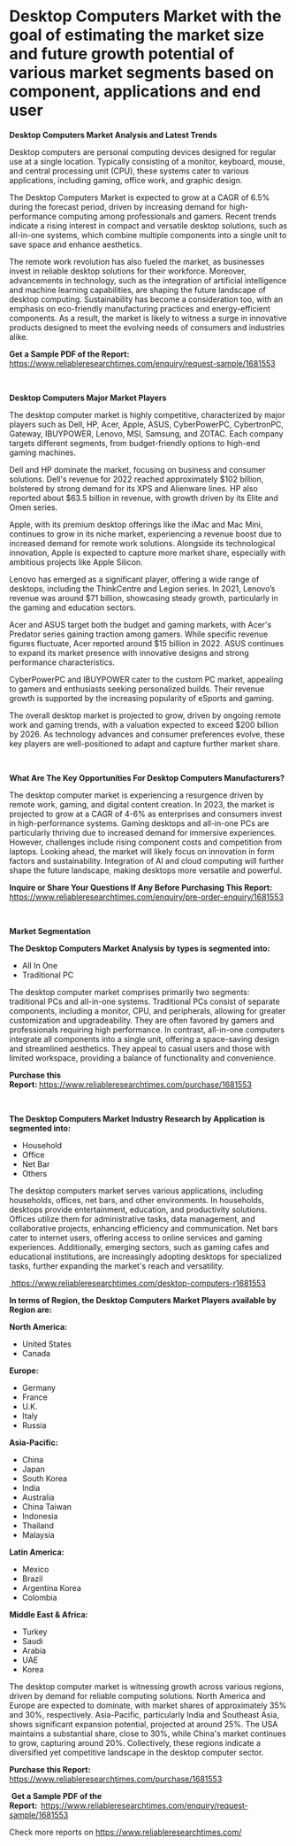 <p><h1>Desktop Computers Market with the goal of estimating the market size and future growth potential of various market segments based on component, applications and end user</h1></p><p><strong>Desktop Computers Market Analysis and Latest Trends</strong></p>
<p><p>Desktop computers are personal computing devices designed for regular use at a single location. Typically consisting of a monitor, keyboard, mouse, and central processing unit (CPU), these systems cater to various applications, including gaming, office work, and graphic design. </p><p>The Desktop Computers Market is expected to grow at a CAGR of 6.5% during the forecast period, driven by increasing demand for high-performance computing among professionals and gamers. Recent trends indicate a rising interest in compact and versatile desktop solutions, such as all-in-one systems, which combine multiple components into a single unit to save space and enhance aesthetics. </p><p>The remote work revolution has also fueled the market, as businesses invest in reliable desktop solutions for their workforce. Moreover, advancements in technology, such as the integration of artificial intelligence and machine learning capabilities, are shaping the future landscape of desktop computing. Sustainability has become a consideration too, with an emphasis on eco-friendly manufacturing practices and energy-efficient components. As a result, the market is likely to witness a surge in innovative products designed to meet the evolving needs of consumers and industries alike.</p></p>
<p><strong>Get a Sample PDF of the Report:&nbsp;</strong> <a href="https://www.reliableresearchtimes.com/enquiry/request-sample/1681553?utm_campaign=2308&utm_medium=2&utm_source=Github&utm_content=ia&utm_term=08022025&utm_id=desktop-computers">https://www.reliableresearchtimes.com/enquiry/request-sample/1681553</a></p>
<p>&nbsp;</p>
<p><strong>Desktop Computers Major Market Players</strong></p>
<p><p>The desktop computer market is highly competitive, characterized by major players such as Dell, HP, Acer, Apple, ASUS, CyberPowerPC, CybertronPC, Gateway, IBUYPOWER, Lenovo, MSI, Samsung, and ZOTAC. Each company targets different segments, from budget-friendly options to high-end gaming machines.</p><p>Dell and HP dominate the market, focusing on business and consumer solutions. Dell's revenue for 2022 reached approximately $102 billion, bolstered by strong demand for its XPS and Alienware lines. HP also reported about $63.5 billion in revenue, with growth driven by its Elite and Omen series.</p><p>Apple, with its premium desktop offerings like the iMac and Mac Mini, continues to grow in its niche market, experiencing a revenue boost due to increased demand for remote work solutions. Alongside its technological innovation, Apple is expected to capture more market share, especially with ambitious projects like Apple Silicon.</p><p>Lenovo has emerged as a significant player, offering a wide range of desktops, including the ThinkCentre and Legion series. In 2021, Lenovo’s revenue was around $71 billion, showcasing steady growth, particularly in the gaming and education sectors.</p><p>Acer and ASUS target both the budget and gaming markets, with Acer's Predator series gaining traction among gamers. While specific revenue figures fluctuate, Acer reported around $15 billion in 2022. ASUS continues to expand its market presence with innovative designs and strong performance characteristics.</p><p>CyberPowerPC and IBUYPOWER cater to the custom PC market, appealing to gamers and enthusiasts seeking personalized builds. Their revenue growth is supported by the increasing popularity of eSports and gaming.</p><p>The overall desktop market is projected to grow, driven by ongoing remote work and gaming trends, with a valuation expected to exceed $200 billion by 2026. As technology advances and consumer preferences evolve, these key players are well-positioned to adapt and capture further market share.</p></p>
<p>&nbsp;</p>
<p><strong>What Are The Key Opportunities For Desktop Computers Manufacturers?</strong></p>
<p><p>The desktop computer market is experiencing a resurgence driven by remote work, gaming, and digital content creation. In 2023, the market is projected to grow at a CAGR of 4-6% as enterprises and consumers invest in high-performance systems. Gaming desktops and all-in-one PCs are particularly thriving due to increased demand for immersive experiences. However, challenges include rising component costs and competition from laptops. Looking ahead, the market will likely focus on innovation in form factors and sustainability. Integration of AI and cloud computing will further shape the future landscape, making desktops more versatile and powerful.</p></p>
<p><strong>Inquire or Share Your Questions If Any Before Purchasing This Report:</strong> <a href="https://www.reliableresearchtimes.com/enquiry/pre-order-enquiry/1681553?utm_campaign=2308&utm_medium=2&utm_source=Github&utm_content=ia&utm_term=08022025&utm_id=desktop-computers">https://www.reliableresearchtimes.com/enquiry/pre-order-enquiry/1681553</a></p>
<p>&nbsp;</p>
<p><strong>Market Segmentation</strong></p>
<p><strong>The Desktop Computers Market Analysis by types is segmented into:</strong></p>
<p><ul><li>All In One</li><li>Traditional PC</li></ul></p>
<p><p>The desktop computer market comprises primarily two segments: traditional PCs and all-in-one systems. Traditional PCs consist of separate components, including a monitor, CPU, and peripherals, allowing for greater customization and upgradeability. They are often favored by gamers and professionals requiring high performance. In contrast, all-in-one computers integrate all components into a single unit, offering a space-saving design and streamlined aesthetics. They appeal to casual users and those with limited workspace, providing a balance of functionality and convenience.</p></p>
<p><strong>Purchase this Report:&nbsp;</strong><a href="https://www.reliableresearchtimes.com/purchase/1681553?utm_campaign=2308&utm_medium=2&utm_source=Github&utm_content=ia&utm_term=08022025&utm_id=desktop-computers">https://www.reliableresearchtimes.com/purchase/1681553</a></p>
<p>&nbsp;</p>
<p><strong>The Desktop Computers Market Industry Research by Application is segmented into:</strong></p>
<p><ul><li>Household</li><li>Office</li><li>Net Bar</li><li>Others</li></ul></p>
<p><p>The desktop computers market serves various applications, including households, offices, net bars, and other environments. In households, desktops provide entertainment, education, and productivity solutions. Offices utilize them for administrative tasks, data management, and collaborative projects, enhancing efficiency and communication. Net bars cater to internet users, offering access to online services and gaming experiences. Additionally, emerging sectors, such as gaming cafes and educational institutions, are increasingly adopting desktops for specialized tasks, further expanding the market's reach and versatility.</p></p>
<p><a href="https://www.reliableresearchtimes.com/desktop-computers-r1681553?utm_campaign=2308&utm_medium=2&utm_source=Github&utm_content=ia&utm_term=08022025&utm_id=desktop-computers">&nbsp;https://www.reliableresearchtimes.com/desktop-computers-r1681553</a></p>
<p><strong>In terms of Region, the Desktop Computers Market Players available by Region are:</strong></p>
<p>
    <p> <strong> North America: </strong>
        <ul>
            <li>United States</li>
            <li>Canada</li>
        </ul>
        </p> 
    <p> <strong> Europe: </strong>
        <ul>
            <li>Germany</li>
            <li>France</li>
            <li>U.K.</li>
            <li>Italy</li>
            <li>Russia</li>
        </ul>
        </p> 
    <p> <strong> Asia-Pacific: </strong>
        <ul>
            <li>China</li>
            <li>Japan</li>
            <li>South Korea</li>
            <li>India</li>
            <li>Australia</li>
            <li>China Taiwan</li>
            <li>Indonesia</li>
            <li>Thailand</li>
            <li>Malaysia</li>
        </ul>
        </p> 
    <p> <strong> Latin America: </strong>
        <ul>
            <li>Mexico</li>
            <li>Brazil</li>
            <li>Argentina Korea</li>
            <li>Colombia</li>
        </ul>
        </p> 
    <p> <strong> Middle East & Africa: </strong>
        <ul>
            <li>Turkey</li>
            <li>Saudi</li>
            <li>Arabia</li>
            <li>UAE</li>
            <li>Korea</li>
        </ul>
    </p>
    </p>
<p><p>The desktop computer market is witnessing growth across various regions, driven by demand for reliable computing solutions. North America and Europe are expected to dominate, with market shares of approximately 35% and 30%, respectively. Asia-Pacific, particularly India and Southeast Asia, shows significant expansion potential, projected at around 25%. The USA maintains a substantial share, close to 30%, while China's market continues to grow, capturing around 20%. Collectively, these regions indicate a diversified yet competitive landscape in the desktop computer sector.</p></p>
<p><strong>Purchase this Report: </strong><a href="https://www.reliableresearchtimes.com/purchase/1681553?utm_campaign=2308&utm_medium=2&utm_source=Github&utm_content=ia&utm_term=08022025&utm_id=desktop-computers">https://www.reliableresearchtimes.com/purchase/1681553</a></p>
<p>&nbsp;<strong>Get a Sample PDF of the Report:&nbsp;&nbsp;</strong><a href="https://www.reliableresearchtimes.com/enquiry/request-sample/1681553?utm_campaign=2308&utm_medium=2&utm_source=Github&utm_content=ia&utm_term=08022025&utm_id=desktop-computers">https://www.reliableresearchtimes.com/enquiry/request-sample/1681553</a></p>
<p><strong></strong></p>
<p>Check more reports on <a href="https://www.reliableresearchtimes.com/?utm_campaign=2308&utm_medium=2&utm_source=Github&utm_content=ia&utm_term=08022025&utm_id=desktop-computers">https://www.reliableresearchtimes.com/</a></p>